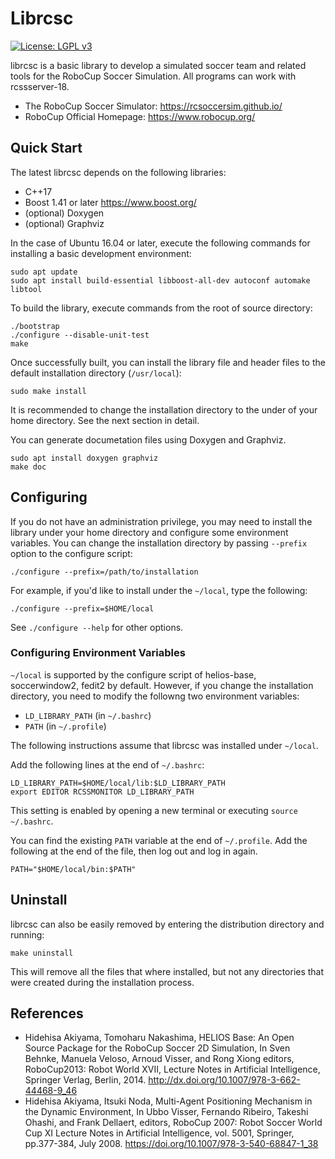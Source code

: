 
# Librcsc 

[![License: LGPL v3](https://img.shields.io/badge/License-LGPL_v3-blue.svg)](https://www.gnu.org/licenses/lgpl-3.0)

librcsc is a basic library to develop a simulated soccer team and related tools for the RoboCup Soccer Simulation.
All programs can work with rcssserver-18.

- The RoboCup Soccer Simulator: https://rcsoccersim.github.io/
- RoboCup Official Homepage: https://www.robocup.org/

## Quick Start

The latest librcsc depends on the following libraries:
 - C++17
 - Boost 1.41 or later https://www.boost.org/
 - (optional) Doxygen
 - (optional) Graphviz

In the case of Ubuntu 16.04 or later, execute the following commands for installing a basic development environment:
```
sudo apt update
sudo apt install build-essential libboost-all-dev autoconf automake libtool
```

To build the library, execute commands from the root of source directory:
```
./bootstrap
./configure --disable-unit-test
make
```

Once successfully built, you can install the library file and header files to the default installation directory (``/usr/local``): 
```
sudo make install
```
It is recommended to change the installation directory to the under of your home directory.
See the next section in detail.

You can generate documetation files using Doxygen and Graphviz.
```
sudo apt install doxygen graphviz
make doc
```


## Configuring

If you do not have an administration privilege, you may need to install the library under your home directory and configure some environment variables.
You can change the installation directory by passing ``--prefix`` option to the configure script:
```
./configure --prefix=/path/to/installation
```
For example, if you'd like to install under the ``~/local``, type the following:
```
./configure --prefix=$HOME/local
```

See `./configure --help` for other options.


### Configuring Environment Variables

``~/local`` is supported by the configure script of helios-base, soccerwindow2, fedit2 by default.
However, if you change the installation directory, you need to modify the followng two environment variables:

- ``LD_LIBRARY_PATH`` (in ``~/.bashrc``)
- ``PATH`` (in ``~/.profile``)

The following instructions assume that librcsc was installed under ``~/local``.

Add the following lines at the end of ``~/.bashrc``:
```
LD_LIBRARY_PATH=$HOME/local/lib:$LD_LIBRARY_PATH
export EDITOR RCSSMONITOR LD_LIBRARY_PATH
```
This setting is enabled by opening a new terminal or executing ``source ~/.bashrc``.

You can find the existing ``PATH`` variable at the end of ``~/.profile``.
Add the following at the end of the file, then log out and log in again.
```
PATH="$HOME/local/bin:$PATH"
```

## Uninstall

librcsc can also be easily removed by entering the distribution directory and running:
```
make uninstall
```
This will remove all the files that where installed, but not any directories that were created during the installation process.


## References

- Hidehisa Akiyama, Tomoharu Nakashima, HELIOS Base: An Open Source Package for the RoboCup Soccer 2D Simulation, In Sven Behnke, Manuela Veloso, Arnoud Visser, and Rong Xiong editors, RoboCup2013: Robot World XVII, Lecture Notes in Artificial Intelligence, Springer Verlag, Berlin, 2014. http://dx.doi.org/10.1007/978-3-662-44468-9_46
- Hidehisa Akiyama, Itsuki Noda, Multi-Agent Positioning Mechanism in the Dynamic Environment, In Ubbo Visser, Fernando Ribeiro, Takeshi Ohashi, and Frank Dellaert, editors, RoboCup 2007: Robot Soccer World Cup XI Lecture Notes in Artificial Intelligence, vol. 5001, Springer, pp.377-384, July 2008. https://doi.org/10.1007/978-3-540-68847-1_38

